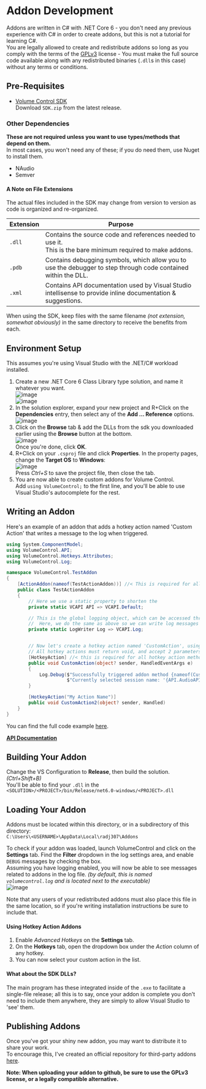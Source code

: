 # Addon Development
Addons are written in C# with .NET Core 6 - you don't need any previous experience with C# in order to create addons, but this is not a tutorial for learning C#.  
You are legally allowed to create and redistribute addons so long as you comply with the terms of the [GPLv3](https://github.com/radj307/volume-control/blob/main/LICENSE) license - You must make the full source code available along with any redistributed binaries (`.dll`s in this case) without any terms or conditions.  

## Pre-Requisites

- [Volume Control SDK](https://github.com/radj307/volume-control/releases)  
  Download `SDK.zip` from the latest release.
  
### Other Dependencies

**These are not required unless you want to use types/methods that depend on them.**  
In most cases, you won't need any of these; if you do need them, use Nuget to install them.  

- NAudio
- Semver

#### A Note on File Extensions

The actual files included in the SDK may change from version to version as code is organized and re-organized.  

| Extension | Purpose                                                                                                         |
|-----------|-----------------------------------------------------------------------------------------------------------------|
| `.dll`    | Contains the source code and references needed to use it.<br/>This is the bare minimum required to make addons. |
| `.pdb`    | Contains debugging symbols, which allow you to use the debugger to step through code contained within the DLL.  |
| `.xml`    | Contains API documentation used by Visual Studio intellisense to provide inline documentation & suggestions.    |

When using the SDK, keep files with the same filename *(not extension, somewhat obviously)* in the same directory to receive the benefits from each.

## Environment Setup
This assumes you're using Visual Studio with the .NET/C# workload installed.  

 1. Create a new .NET Core 6 Class Library type solution, and name it whatever you want.  
    ![image](https://user-images.githubusercontent.com/1927798/169677073-716d9c3b-5928-4414-8985-3dc22a79c160.png)  
    ![image](https://user-images.githubusercontent.com/1927798/169677083-622c7461-11bb-4b57-8eeb-664ced0fde6f.png)  
 2. In the solution explorer, expand your new project and R+Click on the **Dependencies** entry, then select any of the **Add ... Reference** options.   
    ![image](https://user-images.githubusercontent.com/1927798/169680877-f5a0b8dc-153b-46bd-b566-3e25c6af01b4.png)
 3. Click on the **Browse** tab & add the DLLs from the sdk you downloaded earlier using the **Browse** button at the bottom.  
    ![image](https://user-images.githubusercontent.com/1927798/169681046-b9b1d092-8500-42d7-a587-3f75a5f3698c.png)  
    Once you're done, click **OK**.
 4. R+Click on your `.csproj` file and click **Properties**. In the property pages, change the **Target OS** to **Windows**:  
    ![image](https://user-images.githubusercontent.com/1927798/169683966-573f9c1c-4971-4304-a8b5-c01c931af5c2.png)  
    Press *Ctrl+S* to save the project file, then close the tab.
 5. You are now able to create custom addons for Volume Control.  
    Add `using VolumeControl;` to the first line, and you'll be able to use Visual Studio's autocomplete for the rest.

## Writing an Addon

Here's an example of an addon that adds a hotkey action named 'Custom Action' that writes a message to the log when triggered.  
```csharp
using System.ComponentModel;
using VolumeControl.API;
using VolumeControl.Hotkeys.Attributes;
using VolumeControl.Log;

namespace VolumeControl.TestAddon
{
    [ActionAddon(nameof(TestActionAddon))] //< This is required for all addon classes that should be loaded.
    public class TestActionAddon
    {
        // Here we use a static property to shorten the 
        private static VCAPI API => VCAPI.Default;

        // This is the global logging object, which can be accessed through the static VCAPI.Log property.
        //  Here, we do the same as above so we can write log messages with shorter syntax.
        private static LogWriter Log => VCAPI.Log;


        // Now let's create a hotkey action named 'CustomAction', using the action event handler signature.
        // All hotkey actions must return void, and accept 2 parameters of types object? & HandledEventArgs.
        [HotkeyAction] //< this is required for all hotkey action methods
        public void CustomAction(object? sender, HandledEventArgs e)
        {
            Log.Debug($"Successfully triggered addon method {nameof(CustomAction)}!",
                      $"Currently selected session name: '{API.AudioAPI.SelectedSession?.ProcessName}'");
        }

        [HotkeyAction("My Action Name")]
        public void CustomAction2(object? sender, Handled)
    }
}
```

You can find the full code example [here](https://github.com/radj307/volume-control.TestAddon).

**[API Documentation](https://github.com/radj307/volume-control/wiki/API-Documentation)**

## Building Your Addon

Change the VS Configuration to **Release**, then build the solution. *(Ctrl+Shift+B)*  
You'll be able to find your `.dll` in the `<SOLUTION>/<PROJECT>/bin/Release/net6.0-windows/<PROJECT>.dll`

## Loading Your Addon
Addons must be located within this directory, or in a subdirectory of this directory:  
`C:\Users\<USERNAME>\AppData\Local\radj307\Addons`  

To check if your addon was loaded, launch VolumeControl and click on the **Settings** tab. Find the **Filter** dropdown in the log settings area, and enable `DEBUG` messages by checking the box.  
Assuming you have logging enabled, you will now be able to see messages related to addons in the log file. *(by default, this is named `volumecontrol.log` and is located next to the executable)*  
![image](https://user-images.githubusercontent.com/1927798/169681684-f41649d3-49c0-4c33-aaf3-5454de4dfdad.png)

Note that any users of your redistributed addons must also place this file in the same location, so if you're writing installation instructions be sure to include that.  

#### Using Hotkey Action Addons

 1. Enable *Advanced Hotkeys* on the **Settings** tab.
 2. On the **Hotkeys** tab, open the dropdown box under the *Action* column of any hotkey.
 3. You can now select your custom action in the list.

#### What about the SDK DLLs?

The main program has these integrated inside of the `.exe` to facilitate a single-file release; all this is to say, once your addon is complete you don't need to include them anywhere, they are simply to allow Visual Studio to 'see' them.

## Publishing Addons
Once you've got your shiny new addon, you may want to distribute it to share your work.  
To encourage this, I've created an official repository for third-party addons [here](https://github.com/radj307/volume-control.Addons).  

**Note: When uploading your addon to github, be sure to use the GPLv3 license, or a legally compatible alternative.**


